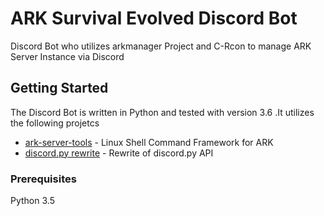# ARK Survival Evolved Discord Bot 

Discord Bot who utilizes arkmanager Project and C-Rcon to manage ARK Server Instance via Discord

## Getting Started

The Discord Bot is written in Python and tested with version 3.6 .It utilizes the following projetcs

* [ark-server-tools](https://github.com/FezVrasta/ark-server-tools) - Linux Shell Command Framework for ARK
* [discord.py rewrite](https://github.com/Rapptz/discord.py/tree/rewrite) - Rewrite of discord.py API

### Prerequisites

Python 3.5

